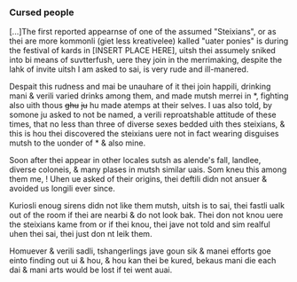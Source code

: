 ### Cursed people

[...]The first reported appearnse of one of the assumed "Steixians", or as thei are more kommonli (giet less kreativelee) kalled "uater ponies" is during the festival of kards in [INSERT PLACE HERE], uitsh thei assumely sniked into bi means of suvtterfush, uere they join in the merrimaking, despite the lahk of invite uitsh I am asked to sai, is very rude and ill-manered.

Despait this rudness and mai be unauhare of it thei join happili, drinking mani & verili varied drinks among them, and made mutsh merrei in \*, fighting also uith thous ~~ghu~~ ~~ju~~ hu made atemps at their selves. I uas also told, by somone ju asked to not be named, a verili reproatshable attitude of these times, that no less than three of diverse sexes bedded uith thes steixians, & this is hou thei discovered the steixians uere not in fact wearing disguises mutsh to the uonder of \* & also mine.

Soon after thei appear in other locales sutsh as alende's fall, landlee, diverse coloneis, & many plases in mutsh similar uais. Som kneu this among them me, ! Uhen ue asked of their origins, thei deftili didn not ansuer & avoided us longili ever since.

Kuriosli enoug sirens didn not like them mutsh, uitsh is to sai, thei fastli ualk out of the room if thei are nearbi & do not look bak. Thei don not knou uere the steixians kame from or if thei knou, thei jave not told and sim realful uhen thei sai, thei just don nt leik them.

Homuever & verili sadli, tshangerlings jave goun sik & manei efforts goe einto finding out ui & hou, & hou kan thei be kured, bekaus mani die each dai & mani arts would be lost if tei went auai.


